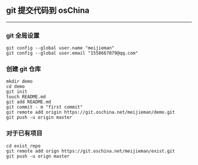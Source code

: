 ## git 提交代码到 osChina
---

### git 全局设置
    git config --global user.name "meijieman"
    git config --global user.email "1558667079@qq.com"
    
### 创建 git 仓库
    mkdir demo
    cd demo
    git init
    touch README.md
    git add README.md
    git commit - m "first commit"
    git remote add origin https://git.oschina.net/meijieman/demo.git
    git push -u origin master
    
### 对于已有项目
    cd exist_repo
    git remote add orign https://git.oschina.net/meijieman/exist.git
    git push -u orign master
   
